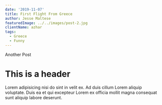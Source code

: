 ```yaml
---
date: '2019-11-07'
title: First Flight From Greece
author: Jesse Maltese
featuredImage: ../../images/post-2.jpg
clientName: azhar
tags:
  - Greece
  - Funny
---
```

Another Post

# This is a header
Lorem adipisicing nisi do sint in velit ex. Ad duis cillum Lorem aliquip voluptate. Duis ea et qui excepteur Lorem ex officia mollit magna consequat sunt aliquip labore deserunt.
